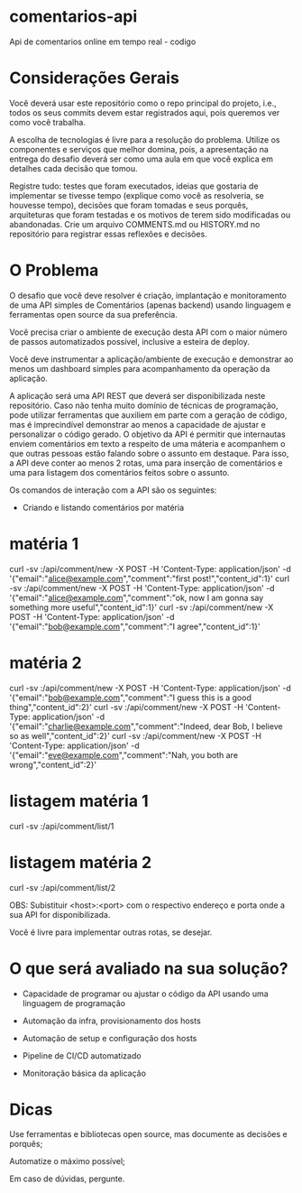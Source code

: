 # comentarios-api
Api de comentarios online em tempo real - codigo

# Considerações Gerais

Você deverá usar este repositório como o repo principal do projeto, i.e., todos os seus commits devem estar registrados aqui, pois queremos ver como você trabalha.

A escolha de tecnologias é livre para a resolução do problema. Utilize os componentes e serviços que melhor domina, pois, a apresentação na entrega do desafio deverá ser como uma aula em que você explica em detalhes cada decisão que tomou.

Registre tudo: testes que foram executados, ideias que gostaria de implementar se tivesse tempo (explique como você as resolveria, se houvesse tempo), decisões que foram tomadas e seus porquês, arquiteturas que foram testadas e os motivos de terem sido modificadas ou abandonadas. Crie um arquivo COMMENTS.md ou HISTORY.md no repositório para registrar essas reflexões e decisões.


# O Problema

O desafio que você deve resolver é criação, implantação e monitoramento de uma API simples de Comentários (apenas backend) usando linguagem e ferramentas open source da sua preferência. 

Você precisa criar o ambiente de execução desta API com o maior número de passos automatizados possível, inclusive a esteira de deploy. 

Você deve instrumentar a aplicação/ambiente de execução e demonstrar ao menos um dashboard simples para acompanhamento da operação da aplicação. 

A aplicação será uma API REST que deverá ser disponibilizada neste repositório. Caso não tenha muito domínio de técnicas de programação, pode utilizar ferramentas que auxiliem em parte com a geração de código, mas é imprecindível demonstrar ao menos a capacidade de ajustar e personalizar o código gerado. O objetivo da API é permitir que internautas enviem comentários em texto a respeito de uma máteria e acompanhem o que outras pessoas estão falando sobre o assunto em destaque. Para isso, a API deve conter ao menos 2 rotas, uma para inserção de comentários e uma para listagem dos comentários feitos sobre o assunto. 

Os comandos de interação com a API são os seguintes:

* Criando e listando comentários por matéria


# matéria 1
curl -sv <host>:<port>/api/comment/new -X POST -H 'Content-Type: application/json' -d '{"email":"alice@example.com","comment":"first post!","content_id":1}'
curl -sv <host>:<port>/api/comment/new -X POST -H 'Content-Type: application/json' -d '{"email":"alice@example.com","comment":"ok, now I am gonna say something more useful","content_id":1}'
curl -sv <host>:<port>/api/comment/new -X POST -H 'Content-Type: application/json' -d '{"email":"bob@example.com","comment":"I agree","content_id":1}'

# matéria 2
curl -sv <host>:<port>/api/comment/new -X POST -H 'Content-Type: application/json' -d '{"email":"bob@example.com","comment":"I guess this is a good thing","content_id":2}'
curl -sv <host>:<port>/api/comment/new -X POST -H 'Content-Type: application/json' -d '{"email":"charlie@example.com","comment":"Indeed, dear Bob, I believe so as well","content_id":2}'
curl -sv <host>:<port>/api/comment/new -X POST -H 'Content-Type: application/json' -d '{"email":"eve@example.com","comment":"Nah, you both are wrong","content_id":2}'

# listagem matéria 1
curl -sv <host>:<port>/api/comment/list/1

# listagem matéria 2
curl -sv <host>:<port>/api/comment/list/2

OBS: Subistituir \<host\>:\<port\> com o respectivo endereço e porta onde a sua API for disponibilizada. 

Você é livre para implementar outras rotas, se desejar.


# O que será avaliado na sua solução?

* Capacidade de programar ou ajustar o código da API usando uma linguagem de programação

* Automação da infra, provisionamento dos hosts 

* Automação de setup e configuração dos hosts

* Pipeline de CI/CD automatizado

* Monitoração básica da aplicação 


# Dicas

Use ferramentas e bibliotecas open source, mas documente as decisões e porquês;

Automatize o máximo possível;

Em caso de dúvidas, pergunte.